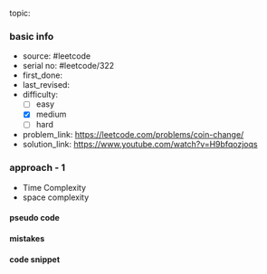 topic: 

### basic info
- source: #leetcode 
- serial no: #leetcode/322
- first_done:
- last_revised:
- difficulty:
	- [ ] easy
	- [x] medium
	- [ ] hard
- problem_link: https://leetcode.com/problems/coin-change/
- solution_link: https://www.youtube.com/watch?v=H9bfqozjoqs

### approach - 1
- Time Complexity
- space complexity

#### pseudo code

#### mistakes

#### code snippet
```python

```